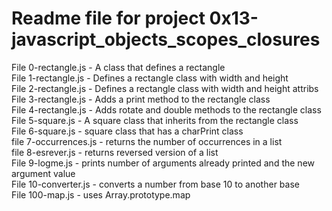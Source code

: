 # Readme file for project 0x13-javascript_objects_scopes_closures

File 0-rectangle.js - A class that defines a rectangle  
File 1-rectangle.js - Defines a rectangle class with width and height  
File 2-rectangle.js - Defines a rectangle class with width and height attribs  
File 3-rectangle.js - Adds a print method to the rectangle class  
File 4-rectangle.js - Adds rotate and double methods to the rectangle class  
File 5-square.js - A square class that inherits from the rectangle class  
File 6-square.js - square class that has a charPrint class  
file 7-occurrences.js - returns the number of occurrences in a list  
file 8-esrever.js - returns reversed version of a list  
File 9-logme.js - prints number of arguments already printed and the new argument value  
File 10-converter.js - converts a number from base 10 to another base  
File 100-map.js - uses Array.prototype.map